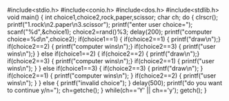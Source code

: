 #include<stdio.h>
#include<conio.h>
#include<dos.h>
#include<stdlib.h>
void main()
{
    int choice1,choice2,rock,paper,scissor;
    char ch;
    do
    {
        clrscr();
        printf("1.rock\n2.paper\n3.scissor");
        printf("enter user choice=");
        scanf("%d",&choice1);
        choice2=rand()%3;
        delay(200);
        printf("computer choice=%d\n",choice2);
        if(choice1==1)
        {
            if(choice2==1)
           { printf("draw\n");}   
           if(choice2==2)
           { printf("computer wins\n");}
           if(choice2==3)
           { printf("user wins\n");}
        }
        else if(choice1==2)
        {
            if(choice2==2)
            { printf("draw\n");}
            if(choice2==3)
            { printf("computer wins\n");}
            if(choice2==1)
            { printf("user wins\n"); }
        }
        else if(choice1==3)
        {
            if(choice2==3)
            { printf("draw\n"); }
            if(choice2==1)
            { printf("computer wins\n"); }
            if(choice2==2)
            { printf("user wins\n"); }
        } 
        else
            { printf("invalid choice"); }
        delay(500);
        printf("do you want to continue y/n=");
        ch=getche();
    }
  while(ch=='Y' || ch=='y');
  getch();
 } 
  
        
